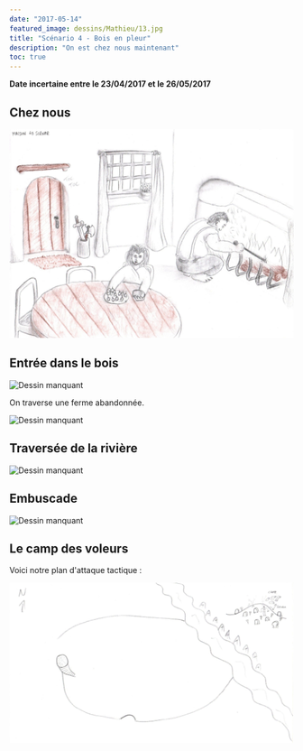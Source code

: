 ```yaml
---
date: "2017-05-14"
featured_image: dessins/Mathieu/13.jpg
title: "Scénario 4 - Bois en pleur"
description: "On est chez nous maintenant"
toc: true
---
```


**Date incertaine entre le 23/04/2017 et le 26/05/2017**

## Chez nous

![Dessin manquant](dessins/Mathieu/13.jpg)

## Entrée dans le bois

![Dessin manquant](dessins/Mathieu/14.esquisse.jpg)

On traverse une ferme abandonnée.

![Dessin manquant](dessins/Mathieu/15.esquisse.jpg)

## Traversée de la rivière

![Dessin manquant](dessins/Mathieu/16.esquisse.jpg)

## Embuscade

![Dessin manquant](dessins/Mathieu/17.esquisse.jpg)

## Le camp des voleurs

Voici notre plan d'attaque tactique :

![Dessin manquant](dessins/Mathieu/18.jpg)
